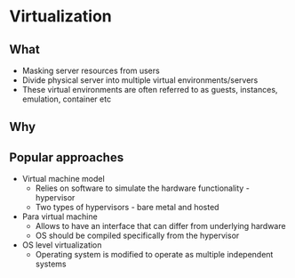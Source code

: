 # Virtualization

## What

* Masking server resources from users
* Divide physical server into multiple virtual environments/servers
* These virtual environments are often referred to as guests, instances, emulation, container etc

## Why

## Popular approaches

* Virtual machine model
    * Relies on software to simulate the hardware functionality - hypervisor
    * Two types of hypervisors - bare metal and hosted
* Para virtual machine
    * Allows to have an interface that can differ from underlying hardware
    * OS should be compiled specifically from the hypervisor
* OS level virtualization
    * Operating system is modified to operate as multiple independent systems
